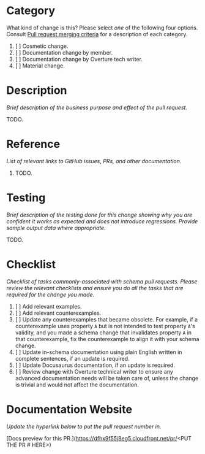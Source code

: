 # Category

What kind of change is this?
Please select *one* of the following four options.
Consult [Pull request merging criteria](https://github.com/OvertureMaps/schema-wg#Pull-request-merging-criteria) for a description of each category.

1. [ ] Cosmetic change.
2. [ ] Documentation change by member.
3. [ ] Documentation change by Overture tech writer.
4. [ ] Material change.

# Description

*Brief description of the business purpose and effect of the pull request.*

TODO.

# Reference

*List of relevant links to GitHub issues, PRs, and other documentation.*

1. TODO.

# Testing

*Brief description of the testing done for this change showing why you are confident it works as expected and does not introduce regressions. Provide sample output data where appropriate.* 

TODO.

# Checklist

*Checklist of tasks commonly-associated with schema pull requests. Please review the relevant checklists and ensure you do all the tasks that are required for the change you made.*

1. [ ] Add relevant examples.
2. [ ] Add relevant counterexamples.
3. [ ] Update any counterexamples that became obsolete. For example, if a counterexample uses property `A` but is not intended to test property `A`'s validity, and you made a schema change that invalidates property `A` in that counterexample, fix the counterexample to align it with your schema change.  
4. [ ] Update in-schema documentation using plain English written in complete sentences, if an update is required.
5. [ ] Update Docusaurus documentation, if an update is required.
6. [ ] Review change with Overture technical writer to ensure any advanced documentation needs will be taken care of, unless the change is trivial and would not affect the documentation.

# Documentation Website

*Update the hyperlink below to put the pull request number in.*

[Docs preview for this PR.](https://dfhx9f55j8eg5.cloudfront.net/pr/<PUT THE PR # HERE>)
